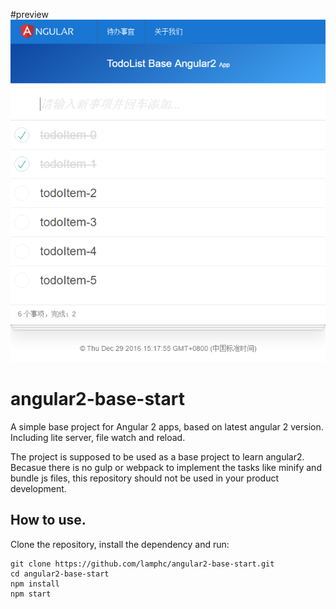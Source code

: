 #preview
![image](./asset/preview.png)

# angular2-base-start
A simple base project for Angular 2 apps, based on latest angular 2 version. Including lite server, file watch and reload.

The project is supposed to be used as a base project to learn angular2. Becasue there is no gulp or webpack to implement the tasks like minify and bundle js files, this repository should not be used in your product development.

## How to use.
Clone the repository, install the dependency and run:
```
git clone https://github.com/lamphc/angular2-base-start.git
cd angular2-base-start
npm install
npm start
```
